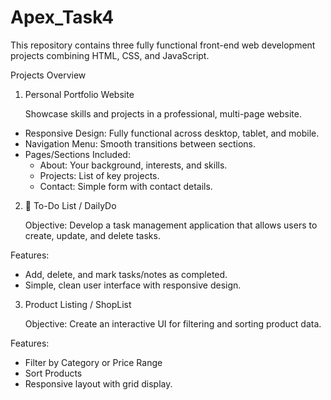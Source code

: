 # Apex_Task4

This repository contains three fully functional front-end web development projects combining HTML, CSS, and JavaScript. 

 Projects Overview

1. Personal Portfolio Website

   Showcase skills and projects in a professional, multi-page website.

- Responsive Design: Fully functional across desktop, tablet, and mobile.
- Navigation Menu: Smooth transitions between sections.
- Pages/Sections Included:
  - About: Your background, interests, and skills.
  - Projects: List of key projects.
  - Contact: Simple form with contact details.

2. 📝 To-Do List / DailyDo

   Objective: Develop a task management application that allows users to create, update, and delete tasks.

Features:
- Add, delete, and mark tasks/notes as completed.
- Simple, clean user interface with responsive design.


3. Product Listing / ShopList

   Objective: Create an interactive UI for filtering and sorting product data.

Features:
- Filter by Category or Price Range
- Sort Products
- Responsive layout with grid display.

